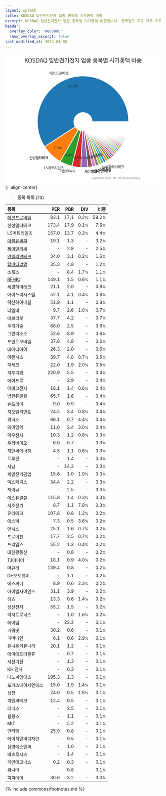 ```yaml
---
layout: splash
title: KOSDAQ 일반전기전자 업종 종목별 시가총액 비중
excerpt: KOSDAQ 일반전기전자 업종 종목별 시가총액 비중입니다. 종목별로 주요 재무 지표를 함께 표시합니다.
header:
  overlay_color: "#800000"
  show_overlay_excerpt: false
last_modified_at: 2024-04-05
---
```



![KOSDAQ 일반전기전자 업종 종목별 시가총액 비중](/stats/sector/images/kosdaq_업종_일반전기전자_종목.png){: .align-center}


> **종목 목록 (73)**<a id="list"></a>

| **종목** | **PER** | **PBR** | **DIV** | **비중** |
| :------- | ------: | ------: | ------: | -------: |
| [에코프로비엠](/247540/) | 83.1 | 17.1 | 0.2<small>%</small> | 59.2<small>%</small> |
| 신성델타테크 | 173.4 | 17.9 | 0.1<small>%</small> | 7.5<small>%</small> |
| LS머트리얼즈 | 157.0 | 13.7 | 0.2<small>%</small> | 4.4<small>%</small> |
| [더블유씨피](/393890/) | 19.1 | 1.3 | - | 3.2<small>%</small> |
| [제이앤티씨](/204270/) | - | 2.9 | - | 2.5<small>%</small> |
| [인텔리안테크](/189300/) | 34.0 | 3.1 | 0.2<small>%</small> | 1.6<small>%</small> |
| [탑머티리얼](/360070/) | 35.3 | 4.8 | - | 1.2<small>%</small> |
| 소룩스 | - | 8.4 | 1.7<small>%</small> | 1.1<small>%</small> |
| [RFHIC](/218410/) | 149.1 | 1.5 | 0.6<small>%</small> | 1.1<small>%</small> |
| 세경하이테크 | 21.1 | 2.0 | - | 0.9<small>%</small> |
| 아이쓰리시스템 | 52.1 | 4.1 | 0.4<small>%</small> | 0.8<small>%</small> |
| 덕산하이메탈 | 51.9 | 1.1 | - | 0.8<small>%</small> |
| 티엘비 | 9.7 | 2.6 | 1.0<small>%</small> | 0.7<small>%</small> |
| 에브리봇 | 37.7 | 4.2 | - | 0.7<small>%</small> |
| 우리기술 | 68.0 | 2.5 | - | 0.6<small>%</small> |
| 그린리소스 | 52.6 | 8.9 | - | 0.6<small>%</small> |
| 포인트모바일 | 37.8 | 4.8 | - | 0.6<small>%</small> |
| 대아티아이 | 26.3 | 2.0 | - | 0.6<small>%</small> |
| 이랜시스 | 39.7 | 4.8 | 0.7<small>%</small> | 0.5<small>%</small> |
| 파세코 | 22.0 | 1.9 | 2.0<small>%</small> | 0.5<small>%</small> |
| 지투파워 | 220.9 | 5.5 | - | 0.4<small>%</small> |
| 에이프로 | - | 2.9 | - | 0.4<small>%</small> |
| 아비코전자 | 18.1 | 1.4 | 0.6<small>%</small> | 0.4<small>%</small> |
| 범한퓨얼셀 | 65.7 | 1.6 | - | 0.4<small>%</small> |
| 슈프리마 | 9.0 | 0.9 | - | 0.4<small>%</small> |
| 지오엘리먼트 | 24.5 | 3.4 | 0.8<small>%</small> | 0.4<small>%</small> |
| 위닉스 | 66.1 | 0.7 | 4.4<small>%</small> | 0.4<small>%</small> |
| 와이엠텍 | 11.0 | 2.4 | 3.0<small>%</small> | 0.4<small>%</small> |
| 덕우전자 | 10.3 | 1.2 | 0.8<small>%</small> | 0.3<small>%</small> |
| 우리바이오 | 6.0 | 0.7 | - | 0.3<small>%</small> |
| 지엔씨에너지 | 4.5 | 1.1 | 0.6<small>%</small> | 0.3<small>%</small> |
| 트루윈 | - | 1.4 | - | 0.3<small>%</small> |
| 서남 | - | 14.2 | - | 0.3<small>%</small> |
| 제일전기공업 | 15.6 | 1.0 | 1.9<small>%</small> | 0.3<small>%</small> |
| 엑스페릭스 | 34.4 | 2.2 | - | 0.3<small>%</small> |
| 자이글 | - | 2.5 | - | 0.3<small>%</small> |
| 에스퓨얼셀 | 115.8 | 1.4 | 0.3<small>%</small> | 0.3<small>%</small> |
| 서호전기 | 8.7 | 1.1 | 7.8<small>%</small> | 0.3<small>%</small> |
| 유라테크 | 107.8 | 0.8 | 1.2<small>%</small> | 0.2<small>%</small> |
| 에스텍 | 7.3 | 0.5 | 3.6<small>%</small> | 0.2<small>%</small> |
| 엔시스 | 25.1 | 1.6 | 0.7<small>%</small> | 0.2<small>%</small> |
| 프로이천 | 17.7 | 2.5 | 0.7<small>%</small> | 0.2<small>%</small> |
| 프리엠스 | 55.2 | 1.3 | 0.4<small>%</small> | 0.2<small>%</small> |
| 대한광통신 | - | 0.8 | - | 0.2<small>%</small> |
| TJ미디어 | 18.1 | 0.9 | 4.0<small>%</small> | 0.2<small>%</small> |
| 머큐리 | 139.4 | 0.8 | - | 0.2<small>%</small> |
| DH오토웨어 | - | 1.1 | - | 0.2<small>%</small> |
| 에스씨디 | 8.9 | 0.6 | 2.3<small>%</small> | 0.2<small>%</small> |
| 아이엘사이언스 | 31.1 | 3.9 | - | 0.2<small>%</small> |
| 하츠 | 13.3 | 0.6 | 1.4<small>%</small> | 0.2<small>%</small> |
| 상신전자 | 55.2 | 1.5 | - | 0.2<small>%</small> |
| 이지트로닉스 | - | 1.0 | 1.6<small>%</small> | 0.2<small>%</small> |
| 에이텀 | - | 22.2 | - | 0.1<small>%</small> |
| 파워넷 | 30.2 | 0.6 | - | 0.1<small>%</small> |
| 파버나인 | 6.1 | 0.6 | 2.9<small>%</small> | 0.1<small>%</small> |
| 유니온커뮤니티 | 20.1 | 1.2 | - | 0.1<small>%</small> |
| 에이에프더블류 | - | 0.7 | - | 0.1<small>%</small> |
| 서전기전 | - | 1.3 | - | 0.1<small>%</small> |
| KH 전자 | - | 0.3 | - | 0.1<small>%</small> |
| 나노씨엠에스 | 195.3 | 1.3 | - | 0.1<small>%</small> |
| 포커스에이치엔에스 | 15.0 | 1.9 | 1.4<small>%</small> | 0.1<small>%</small> |
| 삼진 | 24.0 | 0.5 | 1.6<small>%</small> | 0.1<small>%</small> |
| 피앤씨테크 | 12.4 | 0.5 | - | 0.1<small>%</small> |
| 라닉스 | - | 2.5 | - | 0.1<small>%</small> |
| 윌링스 | - | 1.1 | - | 0.1<small>%</small> |
| MIT | - | 5.2 | - | 0.1<small>%</small> |
| 인터엠 | 25.9 | 0.8 | - | 0.1<small>%</small> |
| 에이치앤비디자인 | - | 0.5 | - | 0.1<small>%</small> |
| 삼영에스앤씨 | - | 1.0 | - | 0.1<small>%</small> |
| 비츠로시스 | - | 1.4 | - | 0.1<small>%</small> |
| 파인테크닉스 | 0.2 | 0.3 | - | 0.1<small>%</small> |
| 위니아 | - | 0.8 | - | 0.1<small>%</small> |
| 피피아이 | 30.6 | 3.2 | - | 0.0<small>%</small> |

{% include commons/footnotes.md %}